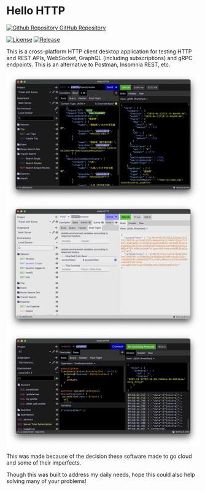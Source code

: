 # Hello HTTP

[![Github Repository](github-mark.png) GitHub Repository](https://github.com/sunny-chung/hello-http)

[![License](https://img.shields.io/github/license/sunny-chung/hello-http)](https://github.com/sunny-chung/hello-http/blob/main/LICENSE)
[![Release](https://img.shields.io/github/v/release/sunny-chung/hello-http)](https://github.com/sunny-chung/hello-http/releases)

This is a cross-platform HTTP client desktop application for testing HTTP and REST APIs, WebSocket, GraphQL (including
subscriptions) and gRPC endpoints. This is an alternative to Postman, Insomnia REST, etc.

![Screenshot 1](screenshot1.png)
![Screenshot 2](screenshot2.png)
![Screenshot GraphQL Subscription](screenshot-graphql-subscription.png)

This was made because of the decision these software made to go cloud and some of their imperfects.

Though this was built to address my daily needs, hope this could also help solving many of your problems!

